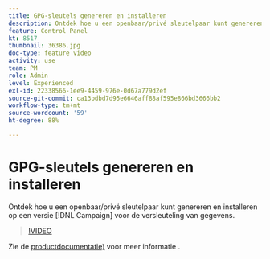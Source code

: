```yaml
---
title: GPG-sleutels genereren en installeren
description: Ontdek hoe u een openbaar/privé sleutelpaar kunt genereren en installeren op een Campaign-versie voor de versleuteling van gegevens.
feature: Control Panel
kt: 8517
thumbnail: 36386.jpg
doc-type: feature video
activity: use
team: PM
role: Admin
level: Experienced
exl-id: 22338566-1ee9-4459-976e-0d67a779d2ef
source-git-commit: ca13bdbd7d95e6646aff88af595e866bd3666bb2
workflow-type: tm+mt
source-wordcount: '59'
ht-degree: 88%

---
```


# GPG-sleutels genereren en installeren

Ontdek hoe u een openbaar/privé sleutelpaar kunt genereren en installeren op een versie [!DNL Campaign] voor de versleuteling van gegevens.

>[!VIDEO](https://video.tv.adobe.com/v/36386?quality=12)

Zie de [productdocumentatie)](https://experienceleague.adobe.com/docs/control-panel/using/instances-settings/gpg-keys-management.html?lang=nl) voor meer informatie .
